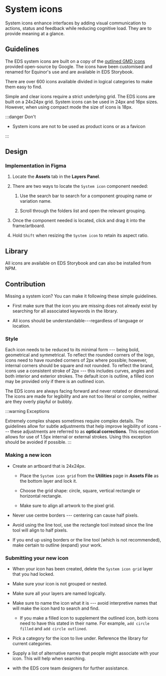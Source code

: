 # System icons

System icons enhance interfaces by adding visual communication to actions, status and feedback while reducing cognitive load. They are to provide meaning at a glance.

## Guidelines

The EDS system icons are built on a copy of the [outlined GMD icons](https://fonts.google.com/icons?icon.set=Material+Icons&icon.style=Outlined) provided open-source by Google. The icons have been customised and renamed for Equinor's use and are available in EDS Storybook.

There are over 600 icons available divided in logical categories to make them easy to find.

Simple and clear icons require a strict underlying grid. The EDS icons are built on a 24x24px grid. System icons can be used in 24px and 16px sizes. However, when using compact mode the size of icons is 18px.

:::danger Don't

-   System icons are not to be used as product icons or as a favicon

:::

## Design

### Implementation in Figma

1.  Locate the **Assets** tab in the **Layers Panel**.
    
2.  There are two ways to locate the `System icon` component needed:
    
    1.  Use the search bar to search for a component grouping name or variation name.
        
    2.  Scroll through the folders list and open the relevant grouping.
        
3.  Once the component needed is located, click and drag it into the frame/artboard.
    
4.  Hold `Shift` when resizing the `System icon` to retain its aspect ratio.



## Library

All icons are available on EDS Storybook and can also be installed from NPM.

## Contribution

Missing a system icon? You can make it following these simple guidelines.

-   First make sure that the icon you are missing does not already exist by searching for all associated keywords in the library.
    
-   All icons should be understandable---regardless of language or location.
    

### Style

Each icon needs to be reduced to its minimal form --- being bold, geometrical and symmetrical. To reflect the rounded corners of the logo, icons need to have rounded corners of 2px where possible; however, internal corners should be square and not rounded. To reflect the brand, icons use a consistent stroke of 2px --- this includes curves, angles and both interior and exterior strokes. The default icon is outline, a filled icon may be provided only if there is an outlined icon.

The EDS icons are always facing forward and never rotated or dimensional. The icons are made for legibility and are not too literal or complex, neither are they overly playful or bubbly.

:::warning Exceptions

Extremely complex shapes sometimes require complex details. The guidelines allow for subtle adjustments that help improve legibility of icons --- these adjustments are referred to as **optical corrections**. This exception allows for use of 1.5px internal or external strokes. Using this exception should be avoided if possible.
:::

### Making a new icon

-   Create an artboard that is 24x24px.
    
    -   Place the `System icon grid` from the **Utilities** page in **Assets File** as the bottom layer and lock it.
        
    -   Choose the grid shape: circle, square, vertical rectangle or horizontal rectangle.
        
    -   Make sure to align all artwork to the pixel grid.
        
-   Never use centre borders --- centering can cause half pixels.
    
-   Avoid using the line tool, use the rectangle tool instead since the line tool will align to half pixels.
    
-   If you end up using borders or the line tool (which is not recommended), make certain to outline (expand) your work.
    

### Submitting your new icon

-   When your icon has been created, delete the `System icon grid` layer that you had locked.
    
-   Make sure your icon is not grouped or nested.
    
-   Make sure all your layers are named logically.
    
-   Make sure to name the icon what it is --- avoid interpretive names that will make the icon hard to search and find.
    
    -   If you make a filled icon to supplement the outlined icon, both icons need to have this stated in their name. For example, `add circle filled` and `add circle outlined`.
        
-   Pick a category for the icon to live under. Reference the library for current categories.
    
-   Supply a list of alternative names that people might associate with your icon. This will help when searching.
    
-    with the EDS core team designers for further assistance.
